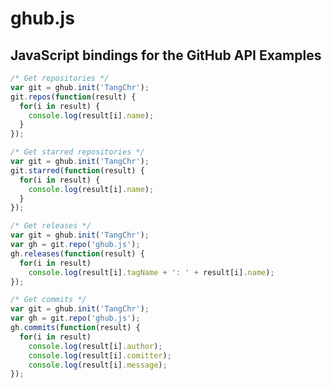 ghub.js
==========
JavaScript bindings for the GitHub API
Examples
--------
```javascript
/* Get repositories */
var git = ghub.init('TangChr');
git.repos(function(result) {
  for(i in result) {
    console.log(result[i].name);
  }
});
```
```javascript
/* Get starred repositories */
var git = ghub.init('TangChr');
git.starred(function(result) {
  for(i in result) {
    console.log(result[i].name);
  }
});
```
```javascript
/* Get releases */
var git = ghub.init('TangChr');
var gh = git.repo('ghub.js');
gh.releases(function(result) {
  for(i in result)
    console.log(result[i].tagName + ': ' + result[i].name);
});
```
```javascript
/* Get commits */
var git = ghub.init('TangChr');
var gh = git.repo('ghub.js');
gh.commits(function(result) {
  for(i in result)
    console.log(result[i].author);
    console.log(result[i].comitter);
    console.log(result[i].message);
});
```
